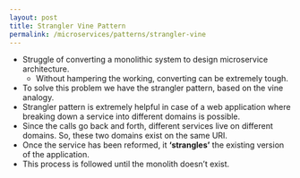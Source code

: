 ```yaml
---
layout: post
title: Strangler Vine Pattern
permalink: /microservices/patterns/strangler-vine
---
```


- Struggle of converting a monolithic system to design microservice architecture.
  - Without hampering the working, converting can be extremely tough.
- To solve this problem we have the strangler pattern, based on the vine analogy.
- Strangler pattern is extremely helpful in case of a web application where breaking down a service into different domains is possible.
- Since the calls go back and forth, different services live on different domains. So, these two domains exist on the same URI.
- Once the service has been reformed, it **‘strangles’** the existing version of the application.
- This process is followed until the monolith doesn’t exist.